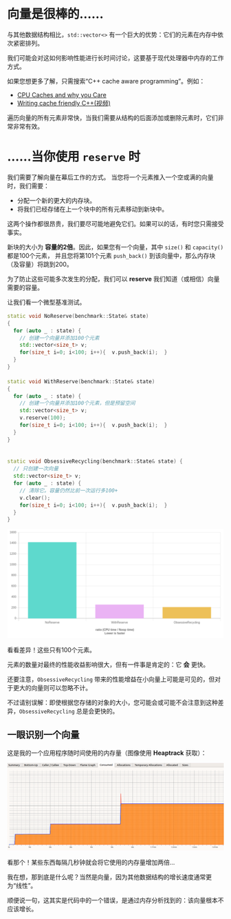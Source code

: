 # 向量是很棒的……

与其他数据结构相比，`std::vector<>` 有一个巨大的优势：它们的元素在内存中依次紧密排列。

我们可能会对这如何影响性能进行长时间讨论，这要基于现代处理器中内存的工作方式。

如果您想更多了解，只需搜索“C++ cache aware programming”。例如：

- [CPU Caches and why you Care](https://www.aristeia.com/TalkNotes/codedive-CPUCachesHandouts.pdf)
- [Writing cache friendly C++(视频)](https://www.youtube.com/watch?v=Nz9SiF0QVKY)

遍历向量的所有元素非常快，当我们需要从结构的后面添加或删除元素时，它们非常非常有效。

# ……当你使用 `reserve` 时

我们需要了解向量在幕后工作的方式。
当您将一个元素推入一个空或满的向量时，我们需要：

- 分配一个新的更大的内存块。
- 将我们已经存储在上一个块中的所有元素移动到新块中。

这两个操作都很昂贵，我们要尽可能地避免它们。如果可以的话，有时您只需接受事实。

新块的大小为 **容量的2倍**。因此，如果您有一个向量，其中 `size()` 和 `capacity()` 都是100个元素，
并且您将第101个元素 `push_back()` 到该向量中，那么内存块（及容量）将跳到200。

为了防止这些可能多次发生的分配，我们可以 **reserve** 我们知道（或相信）向量需要的容量。

让我们看一个微型基准测试。

```C++
static void NoReserve(benchmark::State& state) 
{
  for (auto _ : state) {
    // 创建一个向量并添加100个元素
    std::vector<size_t> v;
    for(size_t i=0; i<100; i++){  v.push_back(i);  }
  }
}

static void WithReserve(benchmark::State& state) 
{
  for (auto _ : state) {
    // 创建一个向量并添加100个元素，但是预留空间
    std::vector<size_t> v;
    v.reserve(100);
    for(size_t i=0; i<100; i++){  v.push_back(i);  }
  }
}


static void ObsessiveRecycling(benchmark::State& state) {
  // 只创建一次向量
  std::vector<size_t> v;
  for (auto _ : state) {
    // 清除它。容量仍然比前一次运行多100+
    v.clear();
    for(size_t i=0; i<100; i++){  v.push_back(i);  }
  }
}
```

![](../img/vector_reserve.png)

看看差异！这些只有100个元素。

元素的数量对最终的性能收益影响很大，但有一件事是肯定的：它 **会** 更快。

还要注意，`ObsessiveRecycling` 带来的性能增益在小向量上可能是可见的，但对于更大的向量则可以忽略不计。

不过请别误解：即使根据您存储的对象的大小，您可能会或可能不会注意到这种差异，`ObsessiveRecycling` 总是会更快的。

## 一眼识别一个向量

这是我的一个应用程序随时间使用的内存量（图像使用 **Heaptrack** 获取）：

![](../img/growing_vector.png)

看那个！某些东西每隔几秒钟就会将它使用的内存量增加两倍...

我在想，那到底是什么呢？当然是向量，因为其他数据结构的增长速度通常更为“线性”。

顺便说一句，这其实是代码中的一个错误，是通过内存分析找到的：该向量根本不应该增长。



